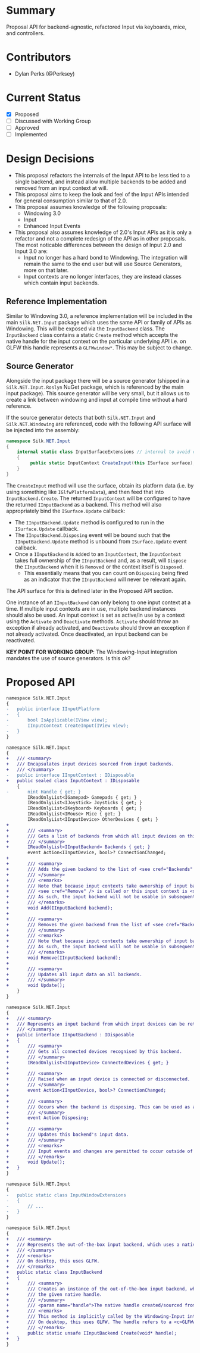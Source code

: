 # Summary
Proposal API for backend-agnostic, refactored Input via keyboards, mice, and controllers.

# Contributors
- Dylan Perks (@Perksey)

# Current Status
- [x] Proposed
- [ ] Discussed with Working Group
- [ ] Approved
- [ ] Implemented

# Design Decisions
- This proposal refactors the internals of the Input API to be less tied to a single backend, and instead allow multiple backends to be added and removed from an input context at will.
- This proposal aims to keep the look and feel of the Input APIs intended for general consumption similar to that of 2.0.
- This proposal assumes knowledge of the following proposals:
    - Windowing 3.0
    - Input
    - Enhanced Input Events
- This proposal also assumes knowledge of 2.0's Input APIs as it is only a refactor and not a complete redesign of the API as in other proposals. The most noticable differences between the design of Input 2.0 and Input 3.0 are:
    - Input no longer has a hard bond to Windowing. The integration will remain the same to the end user but will use Source Generators, more on that later. 
    - Input contexts are no longer interfaces, they are instead classes which contain input backends.

## Reference Implementation

Similar to Windowing 3.0, a reference implementation will be included in the main `Silk.NET.Input` package which uses the same API or family of APIs as Windowing. This will be exposed via the `InputBackend` class. The `InputBackend` class contains a static `Create` method which accepts the native handle for the input context on the particular underlying API i.e. on GLFW this handle represents a `GLFWwindow*`. This may be subject to change.

## Source Generator

Alongside the input package there will be a source generator (shipped in a `Silk.NET.Input.Roslyn` NuGet package, which is referenced by the main input package). This source generator will be very small, but it allows us to create a link between windowing and input at compile time without a hard reference.

If the source generator detects that both `Silk.NET.Input` and `Silk.NET.Windowing` are referenced, code with the following API surface will be injected into the assembly:
```cs
namespace Silk.NET.Input
{
    internal static class InputSurfaceExtensions // internal to avoid conflicts with other assemblies
    {
         public static InputContext CreateInput(this ISurface surface);
    }
}
```

The `CreateInput` method will use the surface, obtain its platform data (i.e. by using something like `IGlfwPlatformData`), and then feed that into `InputBackend.Create`. The returned `InputContext` will be configured to have the returned `IInputBackend` as a backend. This method will also appropriately bind the `ISurface.Update` callback:
- The `IInputBackend.Update` method is configured to run in the `ISurface.Update` callback.
- The `IInputBackend.Disposing` event will be bound such that the `IInputBackend.Update` method is unbound from `ISurface.Update` event callback.
- Once a `IInputBackend` is `Add`ed to an `InputContext`, the `InputContext` takes full ownership of the `IInputBackend` and, as a result, will `Dispose` the `IInputBackend` when it is `Remove`d or the context itself is `Dispose`d.
    - This essentially means that you can count on `Disposing` being fired as an indicator that the `IInputBackend` will never be relevant again. 

The API surface for this is defined later in the Proposed API section.

One instance of an `IInputBackend` can only belong to one input context at a time. If multiple input contexts are in use, multiple backend instances should also be used. An input context is set as active/in use by a context using the `Activate` and `Deactivate` methods. `Activate` should throw an exception if already activated, and `Deactivate` should throw an exception if not already activated. Once deactivated, an input backend can be reactivated.

**KEY POINT FOR WORKING GROUP**: The Windowing-Input integration mandates the use of source generators. Is this ok?

# Proposed API

```diff
namespace Silk.NET.Input
{
-   public interface IInputPlatform
-   {
-       bool IsApplicable(IView view);
-       IInputContext CreateInput(IView view);
-   }
}
```

```diff
namespace Silk.NET.Input
{
+   /// <summary>
+   /// Encapsulates input devices sourced from input backends.
+   /// </summary>
-   public interface IInputContext : IDisposable
+   public sealed class InputContext : IDisposable
    {
-       nint Handle { get; }
        IReadOnlyList<IGamepad> Gamepads { get; }
        IReadOnlyList<IJoystick> Joysticks { get; }
        IReadOnlyList<IKeyboard> Keyboards { get; }
        IReadOnlyList<IMouse> Mice { get; }
        IReadOnlyList<IInputDevice> OtherDevices { get; }
+
+       /// <summary>
+       /// Gets a list of backends from which all input devices on this input context are sourced.
+       /// </summary>
+       IReadOnlyList<IInputBackend> Backends { get; }
        event Action<IInputDevice, bool>? ConnectionChanged;
+
+       /// <summary>
+       /// Adds the given backend to the list of <see cref="Backends" />.
+       /// </summary>
+       /// <remarks>
+       /// Note that because input contexts take ownership of input backends once added, this will dispose the input backend when
+       /// <see cref="Remove" /> is called or this input context is <see cref="Dispose" />d.
+       /// As such, the input backend will not be usable in subsequent contexts - you will need to instantiate a new one instead.
+       /// </remarks>
+       void Add(IInputBackend backend);
+
+       /// <summary>
+       /// Removes the given backend from the list of <see cref="Backends" />.
+       /// </summary>
+       /// <remarks>
+       /// Note that because input contexts take ownership of input backends once added, this will dispose the input backend.
+       /// As such, the input backend will not be usable in subsequent contexts - you will need to instantiate a new one instead.
+       /// </remarks>
+       void Remove(IInputBackend backend);
+
+       /// <summary>
+       /// Updates all input data on all backends.
+       /// </summary>
+       void Update();
    }
}
```

```diff
namespace Silk.NET.Input
{
+   /// <summary>
+   /// Represents an input backend from which input devices can be retrieved.
+   /// </summary>
+   public interface IInputBackend : IDisposable
+   {
+       /// <summary>
+       /// Gets all connected devices recognised by this backend.
+       /// </summary>
+       IReadOnlyList<IInputDevice> ConnectedDevices { get; }
+
+       /// <summary>
+       /// Raised when an input device is connected or disconnected.
+       /// </summary>
+       event Action<IInputDevice, bool>? ConnectionChanged;
+
+       /// <summary>
+       /// Occurs when the backend is disposing. This can be used as a good indicator that this backend is being removed from an input context.
+       /// </summary>
+       event Action Disposing;
+
+       /// <summary>
+       /// Updates this backend's input data.
+       /// </summary>
+       /// <remarks>
+       /// Input events and changes are permitted to occur outside of this method.
+       /// </remarks>
+       void Update();
+   }
}
```

```diff
namespace Silk.NET.Input
{
-   public static class InputWindowExtensions
-   {
-       // ...
-   }
}
```

```diff
namespace Silk.NET.Input
{
+   /// <summary>
+   /// Represents the out-of-the-box input backend, which uses a native API to retrieve input backends using a native handle.
+   /// </summary>
+   /// <remarks>
+   /// On desktop, this uses GLFW.
+   /// </remarks>
+   public static class InputBackend
+   {
+       /// <summary>
+       /// Creates an instance of the out-of-the-box input backend, which uses a native API to retrieve input backends using
+       /// the given native handle.
+       /// </summary>
+       /// <param name="handle">The native handle created/sourced from the underlying native API used by this input backend.</param>
+       /// <remarks>
+       /// This method is implicitly called by the Windowing-Input integration. <br />
+       /// On desktop, this uses GLFW. The handle refers to a <c>GLFWwindow*</c> if GLFW is in use.
+       /// </remarks>
+       public static unsafe IInputBackend Create(void* handle);
+   }
}
```
